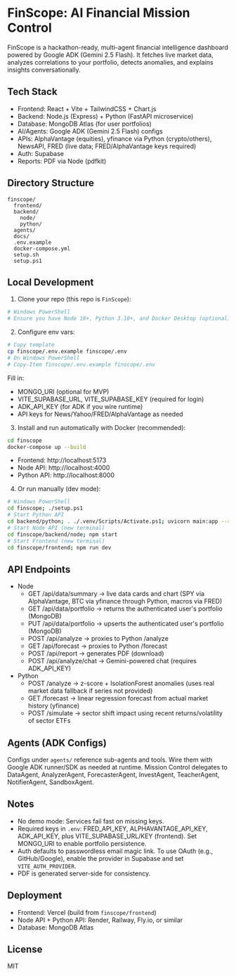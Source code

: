 # FinScope: AI Financial Mission Control

FinScope is a hackathon-ready, multi-agent financial intelligence dashboard powered by Google ADK (Gemini 2.5 Flash). It fetches live market data, analyzes correlations to your portfolio, detects anomalies, and explains insights conversationally.

## Tech Stack
- Frontend: React + Vite + TailwindCSS + Chart.js
- Backend: Node.js (Express) + Python (FastAPI microservice)
- Database: MongoDB Atlas (for user portfolios)
- AI/Agents: Google ADK (Gemini 2.5 Flash) configs
- APIs: AlphaVantage (equities), yfinance via Python (crypto/others), NewsAPI, FRED (live data; FRED/AlphaVantage keys required)
- Auth: Supabase
- Reports: PDF via Node (pdfkit)

## Directory Structure
```
finscope/
  frontend/
  backend/
    node/
    python/
  agents/
  docs/
  .env.example
  docker-compose.yml
  setup.sh
  setup.ps1
```

## Local Development
1) Clone your repo (this repo is `FinScope`):

```bash
# Windows PowerShell
# Ensure you have Node 18+, Python 3.10+, and Docker Desktop (optional)
```

2) Configure env vars:
```bash
# Copy template
cp finscope/.env.example finscope/.env
# On Windows PowerShell
# Copy-Item finscope/.env.example finscope/.env
```
Fill in:
- MONGO_URI (optional for MVP)
- VITE_SUPABASE_URL, VITE_SUPABASE_KEY (required for login)
- ADK_API_KEY (for ADK if you wire runtime)
- API keys for News/Yahoo/FRED/AlphaVantage as needed

3) Install and run automatically with Docker (recommended):
```bash
cd finscope
docker-compose up --build
```
- Frontend: http://localhost:5173
- Node API: http://localhost:4000
- Python API: http://localhost:8000

4) Or run manually (dev mode):
```bash
# Windows PowerShell
cd finscope; ./setup.ps1
# Start Python API
cd backend/python; . ./.venv/Scripts/Activate.ps1; uvicorn main:app --reload --port 8000
# Start Node API (new terminal)
cd finscope/backend/node; npm start
# Start Frontend (new terminal)
cd finscope/frontend; npm run dev
```

## API Endpoints
- Node
  - GET /api/data/summary → live data cards and chart (SPY via AlphaVantage, BTC via yfinance through Python, macros via FRED)
  - GET /api/data/portfolio → returns the authenticated user's portfolio (MongoDB)
  - PUT /api/data/portfolio → upserts the authenticated user's portfolio (MongoDB)
  - POST /api/analyze → proxies to Python /analyze
  - GET /api/forecast → proxies to Python /forecast
  - POST /api/report → generates PDF (download)
  - POST /api/analyze/chat → Gemini-powered chat (requires ADK_API_KEY)
- Python
  - POST /analyze → z-score + IsolationForest anomalies (uses real market data fallback if series not provided)
  - GET /forecast → linear regression forecast from actual market history (yfinance)
  - POST /simulate → sector shift impact using recent returns/volatility of sector ETFs

## Agents (ADK Configs)
Configs under `agents/` reference sub-agents and tools. Wire them with Google ADK runner/SDK as needed at runtime. Mission Control delegates to DataAgent, AnalyzerAgent, ForecasterAgent, InvestAgent, TeacherAgent, NotifierAgent, SandboxAgent.

## Notes
- No demo mode: Services fail fast on missing keys.
- Required keys in `.env`: FRED_API_KEY, ALPHAVANTAGE_API_KEY, ADK_API_KEY, plus VITE_SUPABASE_URL/KEY (frontend). Set MONGO_URI to enable portfolio persistence.
- Auth defaults to passwordless email magic link. To use OAuth (e.g., GitHub/Google), enable the provider in Supabase and set `VITE_AUTH_PROVIDER`.
- PDF is generated server-side for consistency.

## Deployment
- Frontend: Vercel (build from `finscope/frontend`)
- Node API + Python API: Render, Railway, Fly.io, or similar
- Database: MongoDB Atlas

## License
MIT
